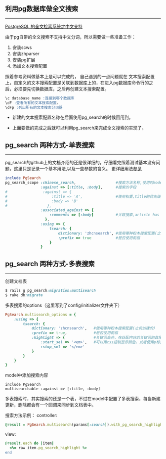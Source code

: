 ## 利用pg数据库做全文搜索
---
[PostgreSQL 的全文检索系统之中文支持](https://www.rails365.net/articles/postgresql-de-quan-wen-jian-suo-xi-tong-zhi-zhong-wen-zhi-chi-san)

由于pg自带的全文搜索不支持中文分词，所以需要做一些准备工作：
1. 安装scws
2. 安装zhparser
3. 安装pg扩展
4. 添加文本搜索配置

照着参考资料做基本上是可以完成的，
自己遇到的一点问题就在 文本搜索配置上，自定义的文本搜索配置是关联到数据库上的，在进入pg数据库命令行的之后，必须要先切换数据库，之后再创建文本搜索配置。
```sql
\c database_name :连接到哪个数据库
\dF :查看所有的文本搜索配置.
\dFp :列出所有的文本搜索分词器
```

* 新建的文本搜索配置名称在后面使用pg_search的时候回用到。

* 上面要做的完成之后就可以利用pg_search来完成全文搜索的实现了。

## pg_search 两种方式-单表搜索
---
pg_search的github上的文档介绍的还是很详细的，仔细看完照着测试基本没有问题，这里只是记录一个基本用法,以及一些参数的含义。
更详细用法[参见](https://github.com/Casecommons/pg_search)
```ruby
include PgSearch
pg_search_scope :chinese_search,                  #搜索方法名称,使用时model调用
                :against => [:title, :body],      #搜索的字段
#                :against => {
#                    :title => 'A',               #使用权重,title的优先级比body要高
#                    :body => 'B'
#                  },
                :associated_against => {
                    :comments => [:body]          #关联搜索,article has many comments
                  },
                :using => {
                    tsearch: {
                        dictionary: 'zhcnsearch', #使用哪种粉本搜索配置(之前创建的)
                        :prefix => true           #是否使用前缀
                    }
                }
```

## pg_search 两种方式-多表搜索
---
创建文档表
```ruby
$ rails g pg_search:migration:multisearch
$ rake db:migrate
```
多表搜索的options（这里写到了config/initializer文件夹下）
```ruby
PgSearch.multisearch_options = {
    :using => {
        tsearch: {
            dictionary: 'zhcnsearch',   #使用哪种粉本搜索配置(之前创建的)
            :prefix => true,            #是否使用前缀
            :highlight => {             #关键词高亮，在匹配内容的关键词的首尾加上以下标签
                :start_sel => '<em>',   #可以用css控制显示颜色，或者使用p标签加粗
                :stop_sel => '</em>'
            }
        }
    }
}
```
model中添加搜索内容
```
include PgSearch
multisearchable :against => [:title, :body]
```

多表搜索时，其实搜索的还是一个表，不过在model中配置了多表搜索，每当新建更新，删除都会有一个回调来同步到文档表中。

搜索方法示例：
controller:
```ruby
@result = PgSearch.multisearch(params[:search]).with_pg_search_highlight
```
view:
```ruby
@result.each do |item|
  <%= raw item.pg_search_highlight %>
end
```